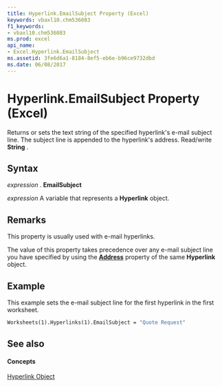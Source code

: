 ```yaml
---
title: Hyperlink.EmailSubject Property (Excel)
keywords: vbaxl10.chm536083
f1_keywords:
- vbaxl10.chm536083
ms.prod: excel
api_name:
- Excel.Hyperlink.EmailSubject
ms.assetid: 3fe6d6a1-8184-8ef5-eb6e-b96ce9732dbd
ms.date: 06/08/2017
---
```



# Hyperlink.EmailSubject Property (Excel)

Returns or sets the text string of the specified hyperlink's e-mail subject line. The subject line is appended to the hyperlink's address. Read/write **String** .


## Syntax

 _expression_ . **EmailSubject**

 _expression_ A variable that represents a **Hyperlink** object.


## Remarks

This property is usually used with e-mail hyperlinks.

The value of this property takes precedence over any e-mail subject line you have specified by using the **[Address](hyperlink-address-property-excel.md)** property of the same **Hyperlink** object.


## Example

This example sets the e-mail subject line for the first hyperlink in the first worksheet.


```vb
Worksheets(1).Hyperlinks(1).EmailSubject = "Quote Request"
```


## See also


#### Concepts


[Hyperlink Object](hyperlink-object-excel.md)


